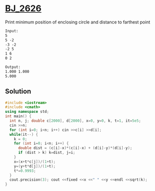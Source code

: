 # [BJ_2626](https://acmicpc.net/problem/2626)

Print minimum position of enclosing circle and distance to farthest point

```txt
Input:
5
5 -2
-3 -2
-2 5
1 6
0 2

Output:
1.000 1.000
5.000
```

## Solution

```cpp
#include <iostream>
#include <cmath>
using namespace std;
int main() {
  int n, j; double c[2000], d[2000], x=0, y=0, k, t=1, it=5e5;
  cin >>n;
  for (int i=0; i<n; i++) cin >>c[i] >>d[i];
  while(it--) {
    k = 0;
    for (int i=0; i<n; i++) {
      double dist = (c[i]-x)*(c[i]-x) + (d[i]-y)*(d[i]-y);
      if (dist > k) k=dist, j=i;
    }
    x=(x+t*c[j])/(1+t);
    y=(y+t*d[j])/(1+t);
    t*=0.9993;
  }
  cout.precision(3); cout <<fixed <<x <<" " <<y <<endl <<sqrt(k);
}
```
